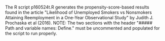 The R script p160524t.R generates the propensity-score-based results found in the article "Likelihood of Unemployed Smokers vs Nonsmokers Attaining Reemployment in a One-Year Observational Study" by Judith J. Prochaska et al (2016). NOTE: The two sections with the header "##### Path and variable names: Define." must be uncommented and populated for the script to run properly.
